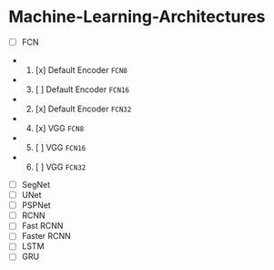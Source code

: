 # Machine-Learning-Architectures

- [ ] FCN
- 1. [x] Default Encoder `FCN8`
- 3. [ ] Default Encoder `FCN16`
- 2. [x] Default Encoder `FCN32`
- 4. [x] VGG `FCN8`
- 5. [ ] VGG `FCN16`
- 6. [ ] VGG `FCN32`
- [ ] SegNet
- [ ] UNet
- [ ] PSPNet
- [ ] RCNN
- [ ] Fast RCNN
- [ ] Faster RCNN
- [ ] LSTM
- [ ] GRU
